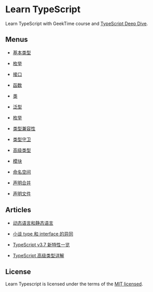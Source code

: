 # Learn TypeScript

Learn TypeScript with GeekTime course and [TypeScript Deep Dive](https://basarat.gitbooks.io/typescript/content/).

## Menus

- [基本类型](./src/BasicTypes)

- [枚举](./src/Enums)

- [接口](./src/Interfaces)

- [函数](./src/Functions)

- [类](./src/Classes)

- [泛型](./src/Generics)

- [枚举](./src/Enums)

- [类型兼容性](./src/TypeCompatibility)

- [类型守卫](./src/TypeGuards)

- [高级类型](./src/AdvancedTypes)

- [模块](./src/Modules)

- [命名空间](./src/Namespaces)

- [声明合并](./src/DeclarationMerging)

- [声明文件](./src/DeclarationFiles)

## Articles

- [动态语言和静态语言](./docs/concept.md)

- [小谈 type 和 interface 的异同](./docs/typeAndInterface.md)

- [TypeScript v3.7 新特性一览](./docs/v3.7.md)

- [TypeScript 高级类型详解](./docs/advancedType.md)

## License

Learn Typescript is licensed under the terms of the [MIT licensed](https://opensource.org/licenses/MIT).

